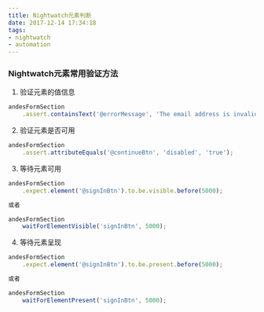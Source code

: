 ```yaml
---
title: Nightwatch元素判断
date: 2017-12-14 17:34:18
tags: 
- nightwatch
- automation
---
```


### Nightwatch元素常用验证方法
1. 验证元素的值信息
```javascript
andesFormSection
    .assert.containsText('@errorMessage', 'The email address is invalid.')
```

2. 验证元素是否可用
```javascript
andesFormSection
    .assert.attributeEquals('@continueBtn', 'disabled', 'true');
```

3. 等待元素可用
```javascript
andesFormSection
    .expect.element('@signInBtn').to.be.visible.before(5000);

或者

andesFormSection
    waitForElementVisible('signInBtn', 5000);
```

4. 等待元素呈现
```javascript
andesFormSection
    .expect.element('@signInBtn').to.be.present.before(5000);

或者

andesFormSection
    waitForElementPresent('signInBtn', 5000);
```